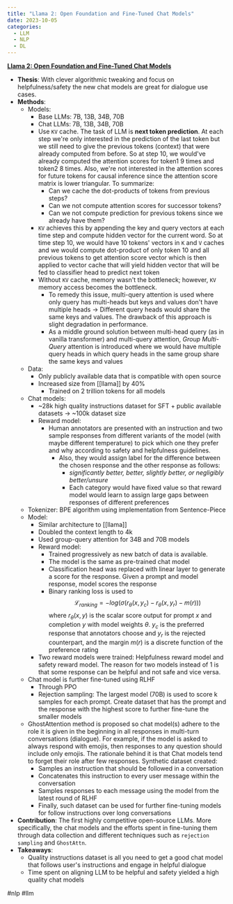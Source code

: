 ```yaml
---
title: "Llama 2: Open Foundation and Fine-Tuned Chat Models"
date: 2023-10-05
categories:
  - LLM
  - NLP
  - DL
---
```


**[Llama 2: Open Foundation and Fine-Tuned Chat Models](http://arxiv.org/abs/2307.09288)**

- **Thesis**: With clever algorithmic tweaking and focus on helpfulness/safety
  the new chat models are great for dialogue use cases.
- **Methods**:
  - Models:
    - Base LLMs: 7B, 13B, 34B, 70B
    - Chat LLMs: 7B, 13B, 34B, 70B
    - Use `KV` cache. The task of LLM is **next token prediction**. At each step we're only interested in the prediction of the last token but we still need to give the previous tokens (context) that were already computed from before. So at step 10, we would've already computed the attention scores for token1 9 times and token2 8 times. Also, we're not interested in the attention scores for future tokens for causal inference since the attention score matrix is lower triangular. To summarize:
      - Can we cache the dot-products of tokens from previous steps?
      - Can we not compute attention scores for successor tokens?
      - Can we not compute prediction for previous tokens since we already have them?
    - `KV` achieves this by appending the key and query vectors at each time step and compute hidden vector for the current word. So at time step 10, we would have 10 tokens' vectors in `K` and `V` caches and we would compute dot-product of only token 10 and all previous tokens to get attention score vector which is then applied to vector cache that will yield hidden vector that will be fed to classifier head to predict next token
    - Without `KV` cache, memory wasn't the bottleneck; however, `KV` memory access becomes the bottleneck.
      - To remedy this issue, multi-query attention is used where only query has multi-heads but keys and values don't have multiple heads -> Different query heads would share the same keys and values. The drawback of this approach is slight degradation in performance.
      - As a middle ground solution between multi-head query (as in vanilla transformer) and multi-query attention, _Group Multi-Query_ attention is introduced where we would have multiple query heads in which query heads in the same group share the same keys and values
  - Data:
    - Only publicly available data that is compatible with open source
    - Increased size from [[llama]] by $40\%$
      - Trained on 2 trillion tokens for all models
  - Chat models:
    - ~28k high quality instructions dataset for SFT + public available datasets -> ~100k dataset size
    - Reward model:
      - Human annotators are presented with an instruction and two sample responses from different variants of the model (with maybe different temperature) to pick which one they prefer and why according to safety and helpfulness guidelines.
        - Also, they would assign label for the difference between the chosen response and the other response as follows:
          - _significantly better, better, slightly better, or negligibly better/unsure_
          - Each category would have fixed value so that reward model would learn to assign large gaps between responses of different preferences
  - Tokenizer: BPE algorithm using implementation from Sentence-Piece
  - Model:
    - Similar architecture to [[llama]]
    - Doubled the context length to 4k
    - Used group-query attention for 34B and 70B models
    - Reward model:
      - Trained progressively as new batch of data is available.
      - The model is the same as pre-trained chat model
      - Classification head was replaced with linear layer to generate a score for the response. Given a prompt and model response, model scores the response
      - Binary ranking loss is used to
        $$\mathcal{L}_{ranking} = -log(\sigma(r_\theta(x,y_{c}) - r_\theta(x,y_{r}) - m(r)))$$where $r_\theta(x, y)$ is the scalar score output for prompt $x$ and completion $y$ with model weights $\theta$. $y_{c}$ is the preferred response that annotators choose and $y_{r}$ is the rejected counterpart, and the margin $m(r)$ is a discrete function of the preference rating
    - Two reward models were trained: Helpfulness reward model and safety reward model. The reason for two models instead of 1 is that some response can be helpful and not safe and vice versa.
  - Chat model is further fine-tuned using RLHF
    - Through PPO
    - Rejection sampling: The largest model (70B) is used to score k samples for each prompt. Create dataset that has the prompt and the response with the highest score to further fine-tune the smaller models
  - GhostAttention method is proposed so chat model(s) adhere to the role it is given in the beginning in all responses in multi-turn conversations (dialogue). For example, if the model is asked to always respond with emojis, then responses to any question should include only emojis. The rationale behind it is that Chat models tend to forget their role after few responses. Synthetic dataset created:
    - Samples an instruction that should be followed in a conversation
    - Concatenates this instruction to every user message within the conversation
    - Samples responses to each message using the model from the latest round of RLHF
    - Finally, such dataset can be used for further fine-tuning models for follow instructions over long conversations
- **Contribution**: The first highly competitive open-source LLMs. More
  specifically, the chat models and the efforts spent in fine-tuning them
  through data collection and different techniques such as `rejection sampling`
  and `GhostAttn`.
- **Takeaways**:
  - Quality instructions dataset is all you need to get a good chat model that follows user's instructions and engage in helpful dialogue
  - Time spent on aligning LLM to be helpful and safety yielded a high quality
    chat models

#nlp #llm
